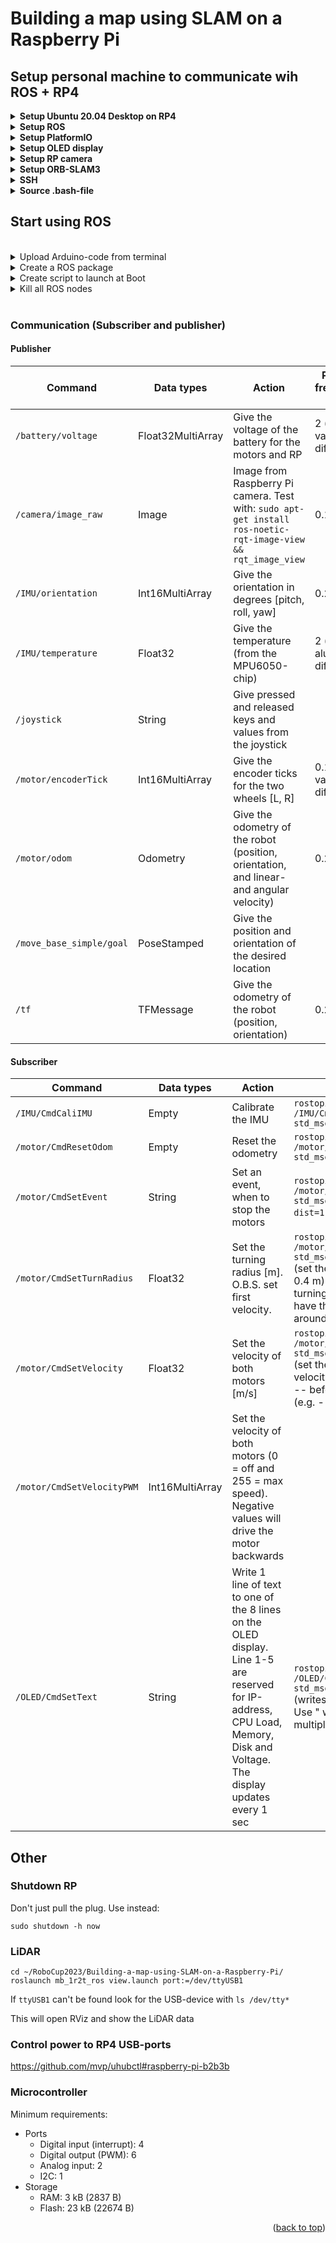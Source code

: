 <a name="readme-top"></a>

# Building a map using SLAM on a Raspberry Pi

## Setup personal machine to communicate wih ROS + RP4
<details>
<summary><b>Setup Ubuntu 20.04 Desktop on RP4</b></summary>
<br>
Because the latest ROS distribution (ROS Noetic Ninjemys) is not supported by Ubuntu 22.04 we will install Ubuntu 20.04.

For ROS we will install the desktop version of Ubuntu (Ubuntu 20.04 Desktop) as this will help us more with visualizing ROS.

There never was a specific desktop version of Ubuntu 20.04 for Raspberry Pi. Instead, we have to install the server version of Ubuntu 20.04, and when that is installed, install the desktop environment from the terminal.

Start with downloading Raspberry Pi Imager on your personal machine, insert your SD card and flash it with Ubuntu 20.04 Server. Insert the SD card into the RP4, connect display and HDMI cable, login (login: ubuntu, password: ubuntu), and change the password. Now install the desktop version (without all the bloat) with:

```
sudo apt-get update && upgrade
sudo apt-get install --no-install-recommends ubuntu-desktop
```
Install and setup LightDM as a Desktop Environment/GUI:
```
sudo apt-get install lightdm
```
Choose lightdm in the popup window
```
sudo systemctl start lightdm.service    #You are maybe forced to press ctrl+alt+F2 to come back to the terminal
sudo service ligthdm start
sudo reboot
```
Add below to config.txt (This need to be done in a separate file ```sudo nano /boot/firmware/usercfg.txt```)
```
hdmi_drive=2
hdmi_safe=1
dtoverlay=vc4-fkms-v3d
```
Be aware that RP4 has 2 HDMI-outputs and some of the programs might open in HDMI1 (You should be connected to HDMI0).
</details>

<details>
<summary><b>Setup ROS</b></summary>
<br>

For RP4 we will install ROS Noetic

http://wiki.ros.org/noetic/Installation/Ubuntu

Install further packages:
```
sudo apt-get install python3-roslaunch
sudo apt-get install ros-noetic-rosserial && ros-noetic-rosserial-arduino
```

</details>

<details>
<summary><b>Setup PlatformIO</b></summary>
<br>

PlatformIO is used to upload code to arduino from the terminal
```
sudo apt-get install python3 python3-pip
sudo python3 -m pip install -U platformio
```

</details>

<details>
<summary><b>Setup OLED display</b></summary>
<br>

Install used packages
```
pip3 install Adafruit_GPIO
pip3 install adafruit-ssd1306
sudo apt-get install python3-dev python3-rpi.gpio

wget https://archive.raspberrypi.org/debian/pool/main/r/raspi-config/raspi-config_20200601_all.deb -P /tmp
sudo apt-get install libnewt0.52 whiptail parted triggerhappy lua5.1 alsa-utils -y
sudo apt-get install -fy
sudo dpkg -i /tmp/raspi-config_20200601_all.deb
```
Follow these instructions to enable I2C interface: https://www.instructables.com/Raspberry-Pi-Monitoring-System-Via-OLED-Display-Mo/


```sudo chmod a+rw /dev/i2c-*``` is temporary a solution and is lost at next boot. To fix it permanently you need to do the following: https://lexruee.ch/setting-i2c-permissions-for-non-root-users.html

</details>

<details>
<summary><b>Setup RP camera</b></summary>
<br>
Enable camera
  
```
sudo apt-get update && upgrade
```
Edit /boot/firmware/config.txt, append the following config at the end of the file
```
start_x=1
gpu_mem=128
```
And comment out ```dtparam=i2c_arm=on```

Follow these instructions to enable the RP camera v2.1: https://zengliyang.wordpress.com/2021/01/04/raspberry-pi-4b-ubuntu-20-04-camera/
```
curl -L --output /usr/bin/rpi-update https://raw.githubusercontent.com/Hexxeh/rpi-update/master/rpi-update && chmod +x /usr/bin/rpi-update
sudo rpi-update
sudo apt install cmake
git clone https://github.com/raspberrypi/userland.git
cd userland
./buildme # or "./buildme --aarch64" for 64-bit OS
touch ~/.bash_aliases
echo -e 'PATH=$PATH:/opt/vc/bin\nexport PATH' >> ~/.bash_aliases
echo -e 'LD_LIBRARY_PATH=$LD_LIBRARY_PATH:/opt/vc/lib\nexport LD_LIBRARY_PATH' >> ~/.bash_aliases
source ~/.bashrc
sudo ldconfig
```
Give non-root users access to the camera device:
```
echo 'SUBSYSTEM==\"vchiq\",GROUP=\"video\",MODE=\"0660\"' > /etc/udev/rules.d/10-vchiq-permissions.rules
sudo usermod -a -G video $USER
sudo reboot
```

<details>
<summary>Calibrate camera</summary>
<br>
Install calibration package

Terminal 1
```
sudo apt-get install ros-noetic-camera-calibration
sudo apt-get install python3-rosdep
sudo rosdep init
rosdep update
rosdep install camera_calibration

cd RoboCup2023/Building-a-map-using-SLAM-on-a-Raspberry-Pi/catkin_ws/src/camera/src/
python publisher.py 
```

Terminal 2
```
rosrun camera_calibration cameracalibrator.py --size 8x6 --square 0.026 image:=/camera/image_raw camera:=/camera/image_raw --no-service-check
```

</details>

<br />

</details>

<details>
<summary><b>Setup ORB-SLAM3</b></summary>
<br>

OpenCV

```
git clone https://github.com/opencv/opencv.git
cd opencv
mkdir build && cd build
cmake -D CMAKE_BUILD_TYPE=RELEASE -D CMAKE_INSTALL_PREFIX=/usr/local -D WITH_TBB=ON -D BUILD_NEW_PYTHON_SUPPORT=ON -D WITH_V4L=ON -D INSTALL_C_EXAMPLES=ON -D INSTALL_PYTHON_EXAMPLES=ON -D BUILD_EXAMPLES=ON -D WITH_QT=ON -D WITH_GTK=ON -D WITH_OPENGL=ON ..
make -j4
sudo make install
```

Pangolin
  
```
git clone https://github.com/stevenlovegrove/Pangolin.git
cd Pangolin
mkdir build
cmake -B build
cmake --build build
```
  
ORB-SLAM3

```
git clone https://github.com/UZ-SLAMLab/ORB_SLAM3.git ORB_SLAM3
cd ORB_SLAM3
sed -i 's/++11/++14/g' CMakeLists.txt   #Change the compiler version in CMakeLists.txt from c++11 to c++14
chmod +x build.sh
./build.sh
```

<b>Run ORB-SLAM3-script</b>
  
```
cd ORB_SLAM3/
./Examples/Monocular/mono_tum Vocabulary/ORBvoc.txt ./Examples/Monocular/RP4.yaml
```

<b>Run ROS ORB-SLAM3-script</b>

Copy the folder 'ROS' Example_old to Example

Add/Edit the following CMakeLists.txt inside ORB_SLAM3/Examples/ROS/ORB_SLAM3
```
find_package(OpenCV 4.6 QUIET)
if(NOT OpenCV_FOUND)
   find_package(OpenCV 3.0 QUIET)
   if(NOT OpenCV_FOUND)
      find_package(OpenCV 2.4.3 QUIET)
      if(NOT OpenCV_FOUND)
         message(FATAL_ERROR "OpenCV > 2.4.3 not found.")
      endif()
   endif()
endif()
```

Add the following: https://github.com/nindanaoto/ORB_SLAM3/blob/ec9ea0a24b4c5e2181a912751ad01bd17d31ea46/Examples/ROS/ORB_SLAM3/CMakeLists.txt#L46

Use the following command inside ORB_SLAM3/Examples/ROS/ORB_SLAM3
```
sed -i 's/++11/++14/g' CMakeLists.txt
```

Add the following: https://github.com/UZ-SLAMLab/ORB_SLAM3/issues/479#issuecomment-1065925749

```
chmod +x build_ros.sh
./build_ros.sh
```

Terminal 1

```
cd RoboCup2023/Building-a-map-using-SLAM-on-a-Raspberry-Pi/catkin_ws/src/camera/src/
python publisher.py 
```

Terminal 2

```
cd ORB_SLAM3/
rosrun ORB_SLAM3 Mono Vocabulary/ORBvoc.txt Examples/Monocular/RP4.yaml
```

<b>Run ROS ORB-SLAM3 wrapper-script</b>

clone ```https://github.com/thien94/orb_slam3_ros_wrapper``` into your catkin-folder

Terminal 1
```
roslaunch orb_slam3_ros_wrapper euroc_mono.launch
```

Terminal 2

```
rosbag play MH_01_easy.bag
```

</details>

<details>
<summary><b>SSH</b></summary>
<br>
SSH onto RP4

```
ssh -X ubuntu@185.107.14.82
```
```-X``` starts up a proxy X11 server on the remote machine.

When ssh-ing with GUI from a windows computer follow these steps:

- Launch XMing on Windows client
- Launch Putty
    * Fill in basic options as you know in session category
    * Connection -> SSH -> X11
        -> Enable X11 forwarding
        -> X display location = :0.0
        -> MIT-Magic-Cookie-1
        -> X authority file for local display = point to the Xming.exe executable

<details>
<summary>SSH folder from RP onto personal computer</summary>
<br>
Create folder (e.g. RP4_files)

```
sshfs ubuntu@185.107.14.82:/ /home/magnus/RP4_files/
```
</details>

<details>
<summary>SSH in Visual Studio Code</summary>
<br>
SSH onto RP4 via VSC

- Open VSC

- Click on green box ('Open a Remote Window') in lower left corner (If this can't be found, be sure that <b>Remote - SSH</b> is installed from Extensions)

- Click 'Connect to Host...'

- ubuntu@185.107.14.82
</details>
</details>

<details>
<summary><b>Source .bash-file</b></summary>
<br>
Every terminal should source it automatically, if not you may do it manually

```
source /home/ubuntu/RoboCup2023/Building-a-map-using-SLAM-on-a-Raspberry-Pi/catkin_ws/devel/setup.bash
```

<b>Source .bash-file automatically</b>

1. ```nano ~/.bashrc```

2. Go to the bottom (last line should be something like ```source /opt/ros/noetic/setup.bash```)

3. Go under that line and write ```source /home/ubuntu/RoboCup2023/Building-a-map-using-SLAM-on-a-Raspberry-Pi/catkin_ws/devel/setup.bash```

4. Save and exit

5. ```source ~/.bashrc```

Now with every new shell you open, it will source automatically
</details>

## Start using ROS
<br />

<details>
<summary>Upload Arduino-code from terminal</summary>
<br>
Using platformio to send code to Arduino

```
cd RoboCup2023/Building-a-map-using-SLAM-on-a-Raspberry-Pi/arduino/
```
Arduino Mega 2560
```
pio run -e megaatmega2560 -t upload
```
</details>

<details>
<summary>Create a ROS package</summary>
<br>
Follow http://wiki.ros.org/ROS/Tutorials/CreatingPackage
</details>

<details>
<summary>Create script to launch at Boot</summary>
<br>
Follow https://roboticsbackend.com/make-ros-launch-start-on-boot-with-robot_upstart/

```
sudo apt-get install ros-noetic-robot-upstart 
```

<b>Install script to launch at boot</b>
```
cd RoboCup2023/Building-a-map-using-SLAM-on-a-Raspberry-Pi/catkin_ws/src/
rosrun robot_upstart install ros_setup/launch/ros_setup.launch --job ros_setup --symlink
sudo systemctl daemon-reload 
```

<b>Disabling</b>

```
sudo systemctl disable OLEDDisplay.py.service
```

<b>Re-enable</b>

```
sudo systemctl enable OLEDDisplay.py.service
```
</details>

<details>
<summary>Kill all ROS nodes</summary>

```
rosnode kill --all
```

</details>

<br />

### Communication (Subscriber and publisher)

#### <b>Publisher</b>
| Command  | Data types | Action | Publish frequency [s] |
| ------------- | ------------- | ------------- | ------------- |
| ```/battery/voltage```  | Float32MultiArray  | Give the voltage of the battery for the motors and RP | 2 (if the value differs) |
| ```/camera/image_raw```  | Image  | Image from Raspberry Pi camera. Test with: ```sudo apt-get install ros-noetic-rqt-image-view && rqt_image_view``` | 0.1 |
| ```/IMU/orientation```  | Int16MultiArray  | Give the orientation in degrees [pitch, roll, yaw] | 0.25 |
| ```/IMU/temperature```  | Float32  | Give the temperature (from the MPU6050-chip) | 2 (if the alue differs) |
| ```/joystick```  | String  | Give pressed and released keys and values from the joystick | |
| ```/motor/encoderTick```  | Int16MultiArray  | Give the encoder ticks for the two wheels [L, R] | 0.1 (if the value differs) |
| ```/motor/odom```  | Odometry  | Give the odometry of the robot (position, orientation, and linear- and angular velocity) | 0.25 |
 ```/move_base_simple/goal```  | PoseStamped | Give the position and orientation of the desired location| |
| ```/tf```  | TFMessage | Give the odometry of the robot (position, orientation) | 0.25 |

#### <b>Subscriber</b>
| Command  | Data types | Action | Example |
| ------------- | ------------- | ------------- | ------------- |
| ```/IMU/CmdCaliIMU```  | Empty  | Calibrate the IMU | ```rostopic pub /IMU/CmdCaliIMU std_msgs/Empty```
| ```/motor/CmdResetOdom```  | Empty  | Reset the odometry | ```rostopic pub /motor/CmdResetOdom std_msgs/Empty```
| ```/motor/CmdSetEvent```  | String  | Set an event, when to stop the motors | ```rostopic pub /motor/CmdSetEvent std_msgs/String dist=1.2``` (drive 1.2m).
| ```/motor/CmdSetTurnRadius```  | Float32  | Set the turning radius [m]. O.B.S. set first velocity. | ```rostopic pub /motor/CmdSetTurnRadius std_msgs/Float32 0.4``` (set the turning radius to 0.4 m). Setting the turning radius to 0 will have the robot to spin around its center 
| ```/motor/CmdSetVelocity```  | Float32  | Set the velocity of both motors [m/s] | ```rostopic pub /motor/CmdSetVelocity std_msgs/Float32 1.2``` (set the overall wheel velocity to 1.2 m/s). Use -- before negativ values (e.g. -- -4).
| ```/motor/CmdSetVelocityPWM```  | Int16MultiArray  | Set the velocity of both motors (0 = off and 255 = max speed). Negative values will drive the motor backwards |
| ```/OLED/CmdSetText```  | String  | Write 1 line of text to one of the 8 lines on the OLED display. Line 1-5 are reserved for IP-address, CPU Load, Memory, Disk and Voltage. The display updates every 1 sec | ```rostopic pub /OLED/CmdSetText std_msgs/String 6_Robot``` (writes <i>Robot</i> to line 6). Use " when writing multiple words.

## Other

### Shutdown RP
Don't just pull the plug. Use instead:

```
sudo shutdown -h now
```

### LiDAR
```
cd ~/RoboCup2023/Building-a-map-using-SLAM-on-a-Raspberry-Pi/
roslaunch mb_1r2t_ros view.launch port:=/dev/ttyUSB1
```
If ```ttyUSB1``` can't be found look for the USB-device with ```ls /dev/tty*```

This will open RViz and show the LiDAR data

### Control power to RP4 USB-ports
https://github.com/mvp/uhubctl#raspberry-pi-b2b3b

### Microcontroller

Minimum requirements:
- Ports
    - Digital input (interrupt): 4
    - Digital output (PWM): 6
    - Analog input: 2
    - I2C: 1
- Storage
    - RAM: 3 kB (2837 B)
    - Flash: 23 kB (22674 B)

<p align="right">(<a href="#readme-top">back to top</a>)</p>
